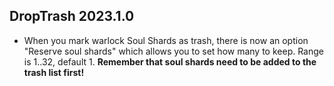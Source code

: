 ## DropTrash 2023.1.0

* When you mark warlock Soul Shards as trash, there is now an option "Reserve soul shards" which allows you to set how many to keep.
  Range is 1..32, default 1. **Remember that soul shards need to be added to the trash list first!**
